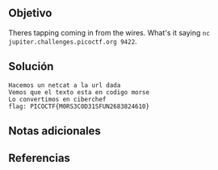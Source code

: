 ## Objetivo

Theres tapping coming in from the wires. What's it saying `nc jupiter.challenges.picoctf.org 9422`.
## Solución

```
Hacemos un netcat a la url dada
Vemos que el texto esta en codigo morse
Lo convertimos en ciberchef
flag: PICOCTF{M0RS3C0D31SFUN2683824610}
```
## Notas adicionales

## Referencias